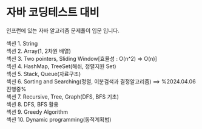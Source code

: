 # 자바 코딩테스트 대비

인프런에 있는 자바 알고리즘 문제풀이 입문 입니다.

섹션 1. String
<br>
섹션 2. Array(1, 2차원 배열)
<br>
섹션 3. Two pointers, Sliding Window[효율성 : O(n^2) => O(n)]
<br>
섹션 4. HashMap, TreeSet(해쉬, 정렬지원 Set)
<br>
섹션 5. Stack, Queue(자료구조)
<br>
섹션 6. Sorting and Searching(정렬, 이분검색과 결정알고리즘) ==> %2024.04.06 진행중%
<br>
섹션 7. Recursive, Tree, Graph(DFS, BFS 기초)
<br>
섹션 8. DFS, BFS 활용
<br>
섹션 9. Greedy Algorithm
<br>
섹션 10. Dynamic programming(동적계획법)
